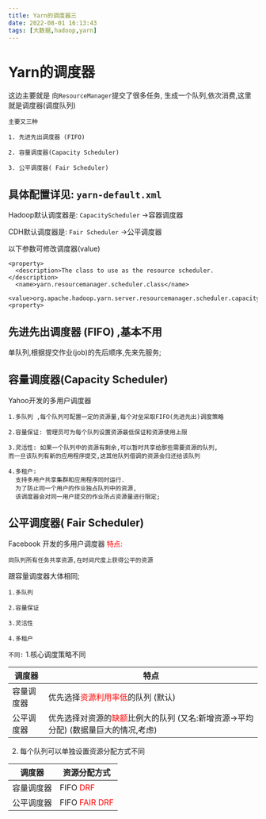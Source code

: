 ```yaml
---
title: Yarn的调度器三
date: 2022-08-01 16:13:43
tags: [大数据,hadoop,yarn]
---
```

# Yarn的调度器

这边主要就是 向`ResourceManager`提交了很多任务,
生成一个队列,依次消费,这里就是调度器(调度队列)
```
主要又三种

1. 先进先出调度器 (FIFO)

2. 容量调度器(Capacity Scheduler)

3. 公平调度器( Fair Scheduler)
```
<!--more-->

## 具体配置详见: `yarn-default.xml`
Hadoop默认调度器是: `CapacityScheduler` ->容器调度器

CDH默认调度器是: `Fair Scheduler` ->公平调度器

以下参数可修改调度器(value)
```
<property>
  <description>The class to use as the resource scheduler.</description>
  <name>yarn.resourcemanager.scheduler.class</name>
  <value>org.apache.hadoop.yarn.server.resourcemanager.scheduler.capacity.CapacityScheduler</value>
<property>
```


## 先进先出调度器 (FIFO) ,基本不用

单队列,根据提交作业(job)的先后顺序,先来先服务;


## 容量调度器(Capacity Scheduler)
Yahoo开发的多用户调度器
```
1.多队列 ,每个队列可配置一定的资源量,每个对垒采取FIFO(先进先出)调度策略

2.容量保证: 管理员可为每个队列设置资源最低保证和资源使用上限

3.灵活性: 如果一个队列中的资源有剩余,可以暂时共享给那些需要资源的队列,
而一旦该队列有新的应用程序提交,这其他队列借调的资源会归还给该队列

4.多租户:
  支持多用户共享集群和应用程序同时运行.
  为了防止同一个用户的作业独占队列中的资源,
  该调度器会对同一用户提交的作业所占资源量进行限定;
```


## 公平调度器( Fair Scheduler)
Facebook 开发的多用户调度器
<font color='red'>特点:</font>
```
同队列所有任务共享资源,在时间尺度上获得公平的资源
```

跟容量调度器大体相同;
```
1.多队列

2.容量保证

3.灵活性

4.多租户
```

`不同:`
1.核心调度策略不同

| 调度器 |特点  |
| --- | --- |
| 容量调度器 |优先选择<font color='red'>资源利用率低</font>的队列 (默认) |
| 公平调度器 | 优先选择对资源的<font color='red'>缺额</font>比例大的队列  (又名:新增资源->平均分配) (数据量巨大的情况,考虑)|

2. 每个队列可以单独设置资源分配方式不同

| 调度器 |资源分配方式 |
| --- | --- |
| 容量调度器 |FIFO <font color='red'>DRF</font> |
| 公平调度器 | FIFO <font color='red'>FAIR  DRF</font>  |



